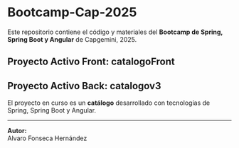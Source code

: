 # Bootcamp-Cap-2025

Este repositorio contiene el código y materiales del **Bootcamp de Spring, Spring Boot y Angular** de Capgemini, 2025.

## Proyecto Activo Front: catalogoFront

## Proyecto Activo Back: catalogov3

El proyecto en curso es un **catálogo** desarrollado con tecnologías de Spring, Spring Boot y Angular.

---

**Autor:**  
Alvaro Fonseca Hernández
